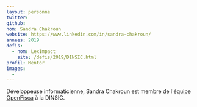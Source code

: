```yaml
---
layout: personne
twitter: 
github: 
nom: Sandra Chakroun
website: https://www.linkedin.com/in/sandra-chakroun/
annees: 2019
defis: 
  - nom: LexImpact
    site: /defis/2019/DINSIC.html
profil: Mentor
images:
  -
---
```


Développeuse informaticienne, Sandra Chakroun est membre de l'équipe
[OpenFisca](https://openfisca.org/fr/) à la DINSIC.
